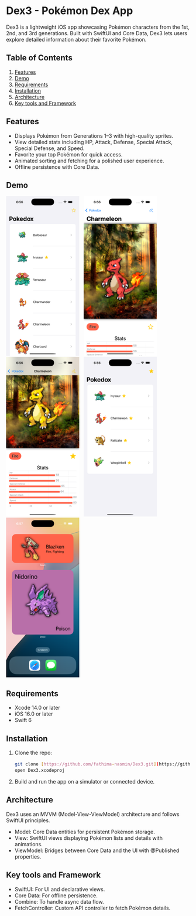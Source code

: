 # Dex3 - Pokémon Dex App

Dex3 is a lightweight iOS app showcasing Pokémon characters from the 1st, 2nd, and 3rd generations. Built with SwiftUI and Core Data, Dex3 lets users explore detailed information about their favorite Pokémon.

## Table of Contents
1. [Features](#features)
2. [Demo](#demo)
3. [Requirements](#requirements)
4. [Installation](#installation)
5. [Architecture](#architecture)
6. [Key tools and Framework](#key-tools-and-framework)


## Features
- Displays Pokémon from Generations 1–3 with high-quality sprites.
- View detailed stats including HP, Attack, Defense, Special Attack, Special Defense, and Speed.
- Favorite your top Pokémon for quick access.
- Animated sorting and fetching for a polished user experience.
- Offline persistence with Core Data.

## Demo
<p align="left">
  <img src="AppScreenshots/Dex3HomeScreen.png" width="200" />&nbsp;&nbsp;
  <img src="AppScreenshots/Dex3DetailScreen.png" width="200" />&nbsp;&nbsp;
  <img src="AppScreenshots/Dex3SwiftCharts.png" width="200" />&nbsp;&nbsp;
  <img src="AppScreenshots/Dex3Favorites.png" width="200" />&nbsp;&nbsp;
  <img src="AppScreenshots/Dex3Widgets.png" width="200" />&nbsp;&nbsp;
</p>




## Requirements
- Xcode 14.0 or later
- iOS 16.0 or later
- Swift 6

## Installation

1. Clone the repo:
   ```bash
   git clone [https://github.com/fathima-nasmin/Dex3.git](https://github.com/fathimaNasmin/Dex3.git)
   open Dex3.xcodeproj

2. Build and run the app on a simulator or connected device.

## Architecture
Dex3 uses an MVVM (Model-View-ViewModel) architecture and follows SwiftUI principles.

- Model: Core Data entities for persistent Pokémon storage.
- View: SwiftUI views displaying Pokémon lists and details with animations.
- ViewModel: Bridges between Core Data and the UI with @Published properties.

## Key tools and Framework

- SwiftUI: For UI and declarative views.
- Core Data: For offline persistence.
- Combine: To handle async data flow.
- FetchController: Custom API controller to fetch Pokémon details.
